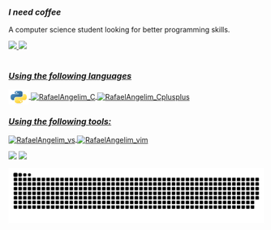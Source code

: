 <head><i><h3>
  I need coffee
</h3></i></head>
<p>

A computer science student looking for better programming skills.

<div>
  <a href="https://github.com/RafaelAngleim">
  <img allign = "center "height="150em" src="https://github-readme-stats.vercel.app/api?username=RafaelAngelim&show_icons=true&theme=transparent&include_all_commits=true&count_private=true"/>
 
   <img allign="center" height="150em" src="https://github-readme-stats.vercel.app/api/top-langs/?username=RafaelAngelim&layout=compact&langs_count=16&theme=transparent"/>
  
  <div style="display: inline_block"><br>
<head><i><h3>
  Using the following languages
</h3></i></head>
<p>
    
<img align="center" alt="RafaelAngelim_Python" height="30" width="40" src="https://raw.githubusercontent.com/devicons/devicon/master/icons/python/python-original.svg">
<img align="center" alt="RafaelAngelim_C" height="30" width="40" src="https://cdn.jsdelivr.net/gh/devicons/devicon/icons/c/c-original.svg">
  <img align="center" alt="RafaelAngelim_Cplusplus" height="30" width="40" src="https://cdn.jsdelivr.net/gh/devicons/devicon/icons/cplusplus/cplusplus-original.svg">

<head><i><h3>
  Using the following tools:
</h3></i></head>
<p>

<img align="center" alt="RafaelAngelim_vs" height="30" width="40" src="https://cdn.jsdelivr.net/gh/devicons/devicon/icons/vscode/vscode-original.svg">
  <img align="center" alt="RafaelAngelim_vim" height="30" width="40" src="https://cdn.jsdelivr.net/gh/devicons/devicon/icons/vim/vim-original.svg">


</div>
<div>
  <a href="https://instagram.com/rafael_angeliim" target="_blank"><img src="https://img.shields.io/badge/-Instagram-%23E4405F?style=for-the-badge&logo=instagram&logoColor=white" target="_blank"></a> 
  <a href = "mailto:rafaelvianqangelim@gmail.com"><img src="https://img.shields.io/badge/-Gmail-%23333?style=for-the-badge&logo=gmail&logoColor=white" target="_blank"></a>
  
 <p allign = "center">
<picture>
  <source media="(prefers-color-scheme: dark)" srcset="https://raw.githubusercontent.com/platane/platane/output/github-contribution-grid-snake-dark.svg">
  <source media="(prefers-color-scheme: light)" srcset="https://raw.githubusercontent.com/platane/platane/output/github-contribution-grid-snake.svg">
  <img alt="github contribution grid snake animation" src="https://raw.githubusercontent.com/platane/platane/output/github-contribution-grid-snake.svg">
</picture>
</p>
 
</div>
